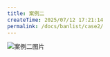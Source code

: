 ```yaml
---
title: 案例二
createTime: 2025/07/12 17:21:14
permalink: /docs/banlist/case2/
---
```

![案例二图片](/img/03公益服务器/四周目/服务器封禁案例/案例二/01.png)